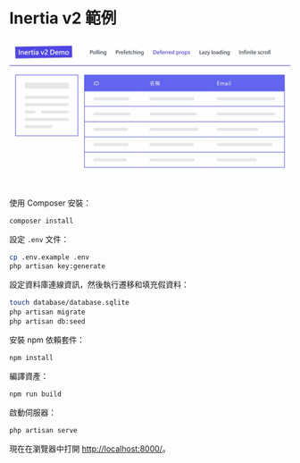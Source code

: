 # Inertia v2 範例

![](screenshot.jpg)

使用 Composer 安裝：

```bash
composer install
```

設定 `.env` 文件：

```bash
cp .env.example .env
php artisan key:generate
```

設定資料庫連線資訊，然後執行遷移和填充假資料：

```bash
touch database/database.sqlite
php artisan migrate
php artisan db:seed
```

安裝 npm 依賴套件：

```bash
npm install
```

編譯資產：

```bash
npm run build
```

啟動伺服器：

```bash
php artisan serve
```

現在在瀏覽器中打開 [http://localhost:8000/](http://localhost:8000/)。

